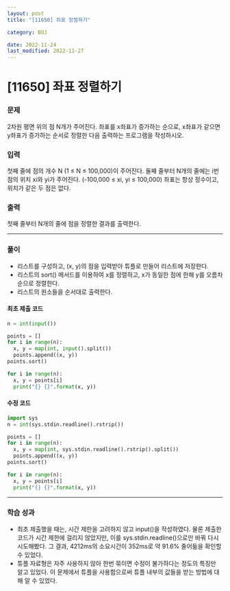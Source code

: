 ```yaml
---
layout: post
title: "[11650] 좌표 정렬하기"

category: BOJ

date: 2022-11-24
last_modified: 2022-11-27
---
```

# [11650] 좌표 정렬하기

### 문제
2차원 평면 위의 점 N개가 주어진다. 좌표를 x좌표가 증가하는 순으로, x좌표가 같으면 y좌표가 증가하는 순서로 정렬한 다음 출력하는 프로그램을 작성하시오.

### 입력
첫째 줄에 점의 개수 N (1 ≤ N ≤ 100,000)이 주어진다. 둘째 줄부터 N개의 줄에는 i번점의 위치 xi와 yi가 주어진다. (-100,000 ≤ xi, yi ≤ 100,000) 좌표는 항상 정수이고, 위치가 같은 두 점은 없다.

### 출력
첫째 줄부터 N개의 줄에 점을 정렬한 결과를 출력한다.

---
### 풀이
- 리스트를 구성하고, (x, y)의 점을 입력받아 튜플로 만들어 리스트에 저장한다.
- 리스트의 sort() 메서드를 이용하여 x를 정렬하고, x가 동일한 점에 한해 y를 오름차순으로 정렬한다.
- 리스트의 원소들을 순서대로 출력한다.

#### 최초 제출 코드
```python
n = int(input())

points = []
for i in range(n):
  x, y = map(int, input().split())
  points.append((x, y))
points.sort()

for i in range(n):
  x, y = points[i]
  print("{} {}".format(x, y))
```

#### 수정 코드
```python
import sys
n = int(sys.stdin.readline().rstrip())

points = []
for i in range(n):
  x, y = map(int, sys.stdin.readline().rstrip().split())
  points.append((x, y))
points.sort()

for i in range(n):
  x, y = points[i]
  print("{} {}".format(x, y))
```

---
### 학습 성과
- 최초 제출했을 때는, 시간 제한을 고려하지 않고 input()을 작성하였다. 물론 제출한 코드가 시간 제한에 걸리지 않았지만, 이를 sys.stdin.readline()으로만 바꿔 다시 시도해봤다. 그 결과, 4212ms의 소요시간이 352ms로 약 91.6% 줄어듦을 확인할 수 있었다.
- 튜플 자료형은 자주 사용하지 않아 한번 묶이면 수정이 불가하다는 정도의 특징만 알고 있었다. 이 문제에서 튜플을 사용함으로써 튜플 내부의 값들을 받는 방법에 대해 알 수 있었다.
